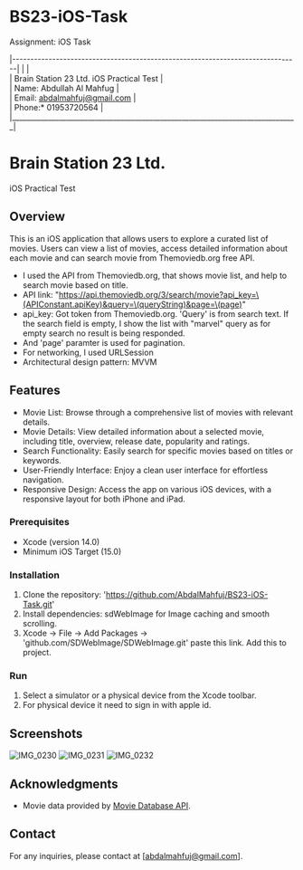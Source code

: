 # BS23-iOS-Task
Assignment: iOS Task


|-------------------------------------------------------------------------------|
|                                                                               |<br>
|                 Brain Station 23 Ltd. iOS Practical Test                     |<br>
|                       Name:  Abdullah Al Mahfug                              |<br>
|                       Email:  abdalmahfuj@gmail.com                          |<br>
|                       Phone:* 01953720564                                    |<br>
|_______________________________________________________________________________|<br>


# Brain Station 23 Ltd.
iOS Practical Test

## Overview

This is an iOS application that allows users to explore a curated list of movies. Users can view a list of movies, access detailed information about each movie and can search movie from Themoviedb.org free API.

-  I used the API from Themoviedb.org, that shows movie list, and help to search movie based on title.
-  API link: "https://api.themoviedb.org/3/search/movie?api_key=\(APIConstant.apiKey)&query=\(queryString)&page=\(page)"
-  api_key:  Got token from Themoviedb.org. 'Query' is from search text. If the search field is empty, I show the list with "marvel" query as for empty search no result is being responded.
-  And 'page' paramter is used for pagination.
-  For networking, I used URLSession
-  Architectural design pattern: MVVM

## Features

- Movie List: Browse through a comprehensive list of movies with relevant details.
- Movie Details: View detailed information about a selected movie, including title, overview, release date, popularity and ratings.
- Search Functionality: Easily search for specific movies based on titles or keywords.
- User-Friendly Interface: Enjoy a clean user interface for effortless navigation.
- Responsive Design: Access the app on various iOS devices, with a responsive layout for both iPhone and iPad.


### Prerequisites

- Xcode (version 14.0)
- Minimum iOS Target (15.0)

### Installation

1. Clone the repository: 'https://github.com/AbdalMahfuj/BS23-iOS-Task.git'
2. Install dependencies: sdWebImage for Image caching and smooth scrolling.
3. Xcode -> File -> Add Packages -> 'github.com/SDWebImage/SDWebImage.git' paste this link. Add this to project.


### Run

1. Select a simulator or a physical device from the Xcode toolbar.
2. For physical device it need to sign in with apple id.

## Screenshots
![IMG_0230](https://github.com/AbdalMahfuj/BS23-iOS-Task/assets/54243174/6df8c7ff-14ff-4db7-9d77-96962aa6ce0b)    ![IMG_0231](https://github.com/AbdalMahfuj/BS23-iOS-Task/assets/54243174/ffe0f4f1-3d2c-46c1-a892-f5e00294514c)        ![IMG_0232](https://github.com/AbdalMahfuj/BS23-iOS-Task/assets/54243174/09e13c4e-1395-46d2-9235-d5661c02e1de)





## Acknowledgments

- Movie data provided by [Movie Database API](https://developer.themoviedb.org/docs).

## Contact
For any inquiries, please contact at [abdalmahfuj@gmail.com].

